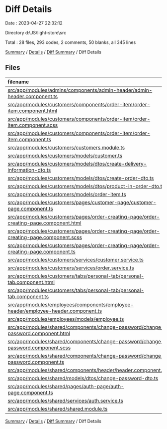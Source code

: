 # Diff Details

Date : 2023-04-27 22:32:12

Directory d:\\JS\\light-store\\src

Total : 28 files,  293 codes, 2 comments, 50 blanks, all 345 lines

[Summary](results.md) / [Details](details.md) / [Diff Summary](diff.md) / Diff Details

## Files
| filename | language | code | comment | blank | total |
| :--- | :--- | ---: | ---: | ---: | ---: |
| [src/app/modules/admins/components/admin-header/admin-header.component.ts](/src/app/modules/admins/components/admin-header/admin-header.component.ts) | TypeScript | -1 | 0 | 0 | -1 |
| [src/app/modules/customers/components/order-item/order-item.component.html](/src/app/modules/customers/components/order-item/order-item.component.html) | HTML | 14 | 0 | 1 | 15 |
| [src/app/modules/customers/components/order-item/order-item.component.scss](/src/app/modules/customers/components/order-item/order-item.component.scss) | SCSS | 0 | 0 | 1 | 1 |
| [src/app/modules/customers/components/order-item/order-item.component.ts](/src/app/modules/customers/components/order-item/order-item.component.ts) | TypeScript | 17 | 0 | 3 | 20 |
| [src/app/modules/customers/customers.module.ts](/src/app/modules/customers/customers.module.ts) | TypeScript | 4 | 0 | 0 | 4 |
| [src/app/modules/customers/models/customer.ts](/src/app/modules/customers/models/customer.ts) | TypeScript | -2 | 0 | 1 | -1 |
| [src/app/modules/customers/models/dtos/create-delivery-information-dto.ts](/src/app/modules/customers/models/dtos/create-delivery-information-dto.ts) | TypeScript | 4 | 0 | 1 | 5 |
| [src/app/modules/customers/models/dtos/create-order-dto.ts](/src/app/modules/customers/models/dtos/create-order-dto.ts) | TypeScript | 6 | 0 | 2 | 8 |
| [src/app/modules/customers/models/dtos/product-in-order-dto.ts](/src/app/modules/customers/models/dtos/product-in-order-dto.ts) | TypeScript | 4 | 0 | 1 | 5 |
| [src/app/modules/customers/models/order-item.ts](/src/app/modules/customers/models/order-item.ts) | TypeScript | 7 | 0 | 1 | 8 |
| [src/app/modules/customers/pages/customer-page/customer-page.component.ts](/src/app/modules/customers/pages/customer-page/customer-page.component.ts) | TypeScript | -1 | 0 | 0 | -1 |
| [src/app/modules/customers/pages/order-creating-page/order-creating-page.component.html](/src/app/modules/customers/pages/order-creating-page/order-creating-page.component.html) | HTML | 35 | 0 | 1 | 36 |
| [src/app/modules/customers/pages/order-creating-page/order-creating-page.component.scss](/src/app/modules/customers/pages/order-creating-page/order-creating-page.component.scss) | SCSS | 0 | 0 | 1 | 1 |
| [src/app/modules/customers/pages/order-creating-page/order-creating-page.component.ts](/src/app/modules/customers/pages/order-creating-page/order-creating-page.component.ts) | TypeScript | 31 | 0 | 9 | 40 |
| [src/app/modules/customers/services/customer.service.ts](/src/app/modules/customers/services/customer.service.ts) | TypeScript | 3 | 0 | 0 | 3 |
| [src/app/modules/customers/services/order.service.ts](/src/app/modules/customers/services/order.service.ts) | TypeScript | 23 | 0 | 4 | 27 |
| [src/app/modules/customers/tabs/personal-tab/personal-tab.component.html](/src/app/modules/customers/tabs/personal-tab/personal-tab.component.html) | HTML | 19 | 0 | 1 | 20 |
| [src/app/modules/customers/tabs/personal-tab/personal-tab.component.ts](/src/app/modules/customers/tabs/personal-tab/personal-tab.component.ts) | TypeScript | 34 | 0 | 4 | 38 |
| [src/app/modules/employees/components/employee-header/employee-header.component.ts](/src/app/modules/employees/components/employee-header/employee-header.component.ts) | TypeScript | -1 | 0 | 0 | -1 |
| [src/app/modules/employees/models/employee.ts](/src/app/modules/employees/models/employee.ts) | TypeScript | -2 | 0 | 1 | -1 |
| [src/app/modules/shared/components/change-password/change-password.component.html](/src/app/modules/shared/components/change-password/change-password.component.html) | HTML | 26 | 0 | 4 | 30 |
| [src/app/modules/shared/components/change-password/change-password.component.scss](/src/app/modules/shared/components/change-password/change-password.component.scss) | SCSS | 0 | 0 | 1 | 1 |
| [src/app/modules/shared/components/change-password/change-password.component.ts](/src/app/modules/shared/components/change-password/change-password.component.ts) | TypeScript | 61 | 2 | 10 | 73 |
| [src/app/modules/shared/components/header/header.component.ts](/src/app/modules/shared/components/header/header.component.ts) | TypeScript | -1 | 0 | 0 | -1 |
| [src/app/modules/shared/models/dtos/change-password-dto.ts](/src/app/modules/shared/models/dtos/change-password-dto.ts) | TypeScript | 4 | 0 | 1 | 5 |
| [src/app/modules/shared/pages/auth-page/auth-page.component.ts](/src/app/modules/shared/pages/auth-page/auth-page.component.ts) | TypeScript | 3 | 0 | 1 | 4 |
| [src/app/modules/shared/services/auth.service.ts](/src/app/modules/shared/services/auth.service.ts) | TypeScript | 3 | 0 | 1 | 4 |
| [src/app/modules/shared/shared.module.ts](/src/app/modules/shared/shared.module.ts) | TypeScript | 3 | 0 | 0 | 3 |

[Summary](results.md) / [Details](details.md) / [Diff Summary](diff.md) / Diff Details